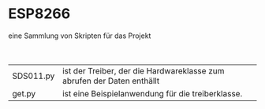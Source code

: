 # ESP8266<br>
eine Sammlung von Skripten für das Projekt <br>
<br>
<br>
<table>
<tr><td>SDS011.py</td><td>ist der Treiber, der die Hardwareklasse zum abrufen der Daten enthällt</td></tr>
<tr><td>get.py</td><td>ist eine Beispielanwendung für die treiberklasse.</td></tr>
</table>
